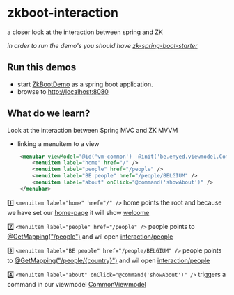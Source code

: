 # zkboot-interaction
a closer look at the interaction between spring and ZK

_in order to run the demo's you should have [zk-spring-boot-starter](https://github.com/dirkdeyne/zk-spring-boot-starter/tree/master/zk-spring-boot-starter)_

## Run this demos
* start [ZkBootDemo](https://github.com/dirkdeyne/zk-spring-boot-starter/blob/master/zk-spring-boot-demos/zkboot-hello/src/main/java/be/enyed/zkboot/ZkBootDemo.java) as a spring boot application.
* browse to [http://localhost:8080](http://localhost:8080)

## What do we learn?
Look at the interaction between Spring MVC and ZK MVVM

* linking a menuitem to a view

```xml
	<menubar viewModel="@id('vm-common')  @init('be.enyed.viewmodel.CommonViewmodel')">
		<menuitem label="home" href="/" />
		<menuitem label="people" href="/people" />
		<menuitem label="BE people" href="/people/BELGIUM" />
		<menuitem label="about" onClick="@command('showAbout')" />
	</menubar>
```
 
:one: `<menuitem label="home" href="/" />` home points the root and because we have set our [home-page]() it will show [welcome](https://github.com/dirkdeyne/zk-spring-boot-starter/blob/master/zk-spring-boot-demos/zkboot-interaction/src/main/resources/web/welcome.zul)

:two: `<menuitem label="people" href="/people" />` people points to [@GetMapping("/people")](https://github.com/dirkdeyne/zk-spring-boot-starter/blob/master/zk-spring-boot-demos/zkboot-interaction/src/main/java/be/enyed/zkboot/controller/DemoController.java) and wil open [interaction/people](https://github.com/dirkdeyne/zk-spring-boot-starter/blob/master/zk-spring-boot-demos/zkboot-interaction/src/main/resources/web/interaction/people.zul)

:three: `<menuitem label="BE people" href="/people/BELGIUM" />` people points to [@GetMapping("/people/{country}")](https://github.com/dirkdeyne/zk-spring-boot-starter/blob/master/zk-spring-boot-demos/zkboot-interaction/src/main/java/be/enyed/zkboot/controller/DemoController.java) and wil open [interaction/people](https://github.com/dirkdeyne/zk-spring-boot-starter/blob/master/zk-spring-boot-demos/zkboot-interaction/src/main/resources/web/interaction/people.zul)

:four: `<menuitem label="about" onClick="@command('showAbout')" />` triggers a command in our viewmodel [CommonViewmodel](https://github.com/dirkdeyne/zk-spring-boot-starter/blob/master/zk-spring-boot-demos/zkboot-interaction/src/main/java/be/enyed/zkboot/viewmodel/CommonViewmodel.java) 